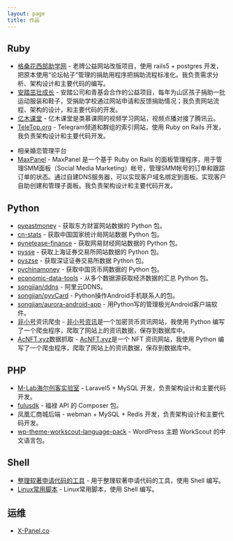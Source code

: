 ```yaml
---
layout: page
title: 作品
---
```

## Ruby

* [格桑花西部助学网](http://www.gesanghua.org/) - 老牌公益网站改版项目，使用 rails5 + postgres 开发，把原本使用“论坛帖子”管理的捐助用程序把捐助流程标准化。我负责需求分析、架构设计和主要代码的编写。
* [安踏茁壮成长](http://zzcz.wikiflyer.cn/) - 安踏公司和青基会合作的公益项目，每年为山区孩子捐助一批运动服装和鞋子，受捐助学校通过网站申请和反馈捐助情况；我负责网站流程、架构的设计，和主要代码的开发。
* [亿木课堂](http://www.ymooc.com.cn/) - 亿木课堂是类慕课网的视频学习网站，视频点播对接了腾讯云。
* [TeleTop.org](https://teletop.org/) - Telegram频道和群组的索引网站，使用 Ruby on Rails 开发，我负责架构设计和主要代码开发。
<!-- ![TeleTop](/assets/cases/teletop.jpg) -->
* 相亲婚恋管理平台
* [MaxPanel](https://maxpanel.cc) - MaxPanel 是一个基于 Ruby on Rails 的面板管理程序，用于管理SMM面板（Social Media Marketing）帐号，管理SMM帐号的订单和跟踪订单的状态。通过自建DNS服务器，可以实现客户域名绑定到面板，实现客户自助创建和管理子面板。我负责架构设计和主要代码开发。

## Python

* [pyeastmoney](https://pypi.org/project/pyeastmoney/) - 获取东方财富网站数据的 Python 包。
* [cn-stats](https://pypi.org/project/cn-stats/) - 获取中国国家统计局网站数据 Python 包。
* [pynetease-finance](https://pypi.org/project/pynetease-finance/) - 获取网易财经网站数据的 Python 包。
* [pysse](https://github.com/songjian/pysse) - 获取上海证券交易所网站数据的 Python 包。
* [pyszse](https://github.com/songjian/pyszse) - 获取深证证券交易所数据 Python 包。
* [pychinamoney](https://github.com/songjian/pychinamoney) - 获取中国货币网数据的 Python 包。
* [economic-data-tools](https://pypi.org/project/economic-data-tools/) - 从多个数据源获取经济数据的汇总 Python 包。
* [songjian/ddns](https://github.com/songjian/ddns) - 阿里云DDNS。
* [songjian/pyvCard](https://github.com/songjian/pyvCard) - Python操作Android手机联系人的包。
* [songjian/aurora-android-app](https://github.com/songjian/aurora-android-app) - 用Python写的管理极光Android客户端软件。
* [非小号](https://www.feixiaohaozh.info/)资讯爬虫 - [非小号资讯](https://www.feixiaohaozh.info/)是一个加密货币资讯网站，我使用 Python 编写了一个爬虫程序，爬取了网站上的资讯数据，保存到数据库中。
* [AcNFT.xyz](https://acnft.xyz/)数据抓取 - [AcNFT.xyz](https://acnft.xyz/)是一个 NFT 资讯网站，我使用 Python 编写了一个爬虫程序，爬取了网站上的资讯数据，保存到数据库中。

## PHP

* [M-Lab海尔创客实验室](http://lab.haier.com/) - Laravel5 + MySQL 开发，负责架构设计和主要代码开发。
* [fulusdk](https://github.com/songjian/fulusdk) - 福禄 API 的 Composer 包。
* 凤凰汇商城后端 - webman + MySQL + Redis 开发，负责架构设计和主要代码开发。
* [wp-theme-workscout-language-pack](https://github.com/songjian/wp-theme-workscout-language-pack) - WordPress 主题 WorkScout 的中文语言包。

## Shell

* [整理软著申请代码的工具](https://github.com/songjian/rz-tools) - 用于整理软著申请代码的工具，使用 Shell 编写。
* [Linux常用脚本](https://github.com/songjian/gnu-linux-scripts) - Linux常用脚本，使用 Shell 编写。

## 运维

* [X-Panel.co](https://x-panel.co/)
